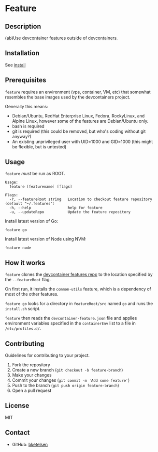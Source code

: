 # Feature

## Description

(ab)Use devcontainer features outside of devcontainers.

## Installation

See [install](install)

## Prerequisites

`feature` requires an environment (vps, container, VM, etc) that somewhat resembles the base images used by the devcontainers project.

Generally this means:

* Debian/Ubuntu, RedHat Enterprise Linux, Fedora, RockyLinux, and Alpine Linux, however some of the features are Debian/Ubuntu only.
* bash is required
* git is required (this could be removed, but who's coding without git anyway?)
* An existing unprivileged user with UID=1000 and GID=1000 (this might be flexible, but is untested)

## Usage

`feature` *must* be run as ROOT.

```
Usage:
  feature [featurename] [flags]

Flags:
  -r, --featureRoot string   Location to checkout feature repository (default "~/.features")
  -h, --help                 help for feature
  -u, --updateRepo           Update the feature repository
```

Install latest version of Go:

```
feature go
```

Install latest version of Node using NVM:

```
feature node
```

## How it works

`feature` clones the [devcontainer features repo](https://github.com/devcontainers/features) to the location specified by the `--featureRoot` flag.

On first run, it installs the `common-utils` feature, which is a dependency of most of the other features.

`feature go` looks for a directory in `featureRoot/src` named `go` and runs the `install.sh` script.

`feature` then reads the `devcontainer-feature.json` file and applies environment variables specified in the `containerEnv` list to a file in `/etc/profiles.d/`.


## Contributing

Guidelines for contributing to your project.

1. Fork the repository
2. Create a new branch (`git checkout -b feature-branch`)
3. Make your changes
4. Commit your changes (`git commit -m 'Add some feature'`)
5. Push to the branch (`git push origin feature-branch`)
6. Open a pull request

## License

MIT

## Contact

* GitHub: [bketelsen](https://github.com/bketelsen)